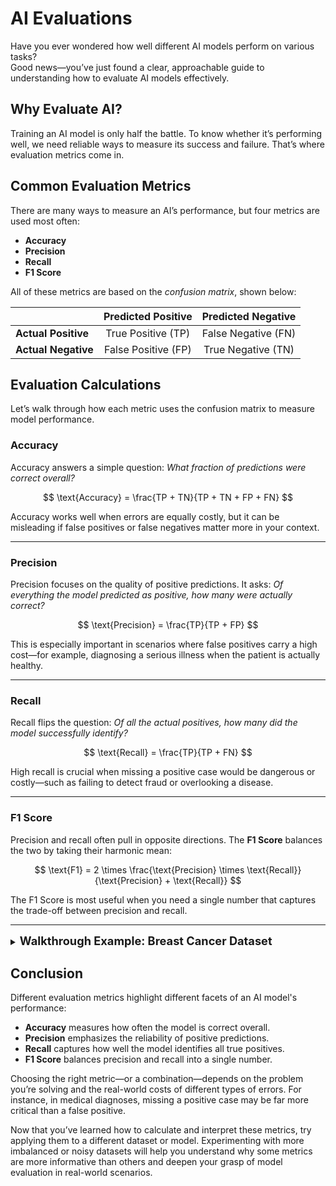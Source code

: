 <script src="https://polyfill.io/v3/polyfill.min.js?features=es6"></script>
<script id="MathJax-script" async
  src="https://cdn.jsdelivr.net/npm/mathjax@3/es5/tex-mml-chtml.js">
</script>

# AI Evaluations

Have you ever wondered how well different AI models perform on various tasks?  
Good news—you’ve just found a clear, approachable guide to understanding how to evaluate AI models effectively.

## Why Evaluate AI?
Training an AI model is only half the battle. To know whether it’s performing well, we need reliable ways to measure its success and failure. That’s where evaluation metrics come in.

## Common Evaluation Metrics
There are many ways to measure an AI’s performance, but four metrics are used most often:

- **Accuracy**
- **Precision**
- **Recall**
- **F1 Score**

All of these metrics are based on the *confusion matrix*, shown below:

|                  | **Predicted Positive** | **Predicted Negative** |
| :--------------- | :--------------------: | :--------------------: |
| **Actual Positive** | True Positive (TP)    | False Negative (FN)    |
| **Actual Negative** | False Positive (FP)   | True Negative (TN)     |

## Evaluation Calculations
Let’s walk through how each metric uses the confusion matrix to measure model performance.

### Accuracy
Accuracy answers a simple question: *What fraction of predictions were correct overall?*

$$
\text{Accuracy} = \frac{TP + TN}{TP + TN + FP + FN}
$$

Accuracy works well when errors are equally costly, but it can be misleading if false positives or false negatives matter more in your context.

---

### Precision
Precision focuses on the quality of positive predictions. It asks: *Of everything the model predicted as positive, how many were actually correct?*

$$
\text{Precision} = \frac{TP}{TP + FP}
$$

This is especially important in scenarios where false positives carry a high cost—for example, diagnosing a serious illness when the patient is actually healthy.

---

### Recall
Recall flips the question: *Of all the actual positives, how many did the model successfully identify?*

$$
\text{Recall} = \frac{TP}{TP + FN}
$$

High recall is crucial when missing a positive case would be dangerous or costly—such as failing to detect fraud or overlooking a disease.

---

### F1 Score
Precision and recall often pull in opposite directions. The **F1 Score** balances the two by taking their harmonic mean:

$$
\text{F1} = 2 \times \frac{\text{Precision} \times \text{Recall}}{\text{Precision} + \text{Recall}}
$$

The F1 Score is most useful when you need a single number that captures the trade-off between precision and recall.

---

<details markdown="1">

<summary><strong style="font-size:1.3em;">Walkthrough Example: Breast Cancer Dataset</strong></summary>

Let's walk through an example together of how to use these metrics. We are going to train a simple model on the Breast Cancer Wisconsin dataset. This dataset is an example of binary classification with a slightly imbalanced dataset, and will thus be a great example to showcase the differences in evaluation metrics. Create a jupyter notebook and follow along.

First we are going to get all our imports.

```python
from sklearn.datasets import load_breast_cancer
from sklearn.model_selection import train_test_split
from sklearn.linear_model import LogisticRegression
from sklearn.metrics import confusion_matrix
```

After that, we need to load our data

```python
data = load_breast_cancer()
X, y = data.data, data.target # y=0 malignant, y=1 benign
```

We then need to split our data into a training and testing set. Luckily, sklearn provides a function that will handle this for us. Make sure to include `stratify=y` as an argument to preserve class balances in the dataset.

```python
X_train, X_test, y_train, y_test = train_test_split(X, y, test_size=0.3, stratify=y, random_state=42)
```

Let's then train a model and make some predictions

```python
model = LogisticRegression(max_iter=500)
model.fit(X_train, y_train)
y_pred = model.predict(X_test)
```

We then need to extract our confusion matrix using the following:

```python
cm = confusion_matrix(y_test, y_pred)
tn, fp, fn, tp = cm.ravel()
```

We can then calculate accuracy, precision, recall, and f1 scores using the equations from above.

```python
# Accuracy
accuracy = (tp + tn) / (tp + tn + fp + fn)

# Precision (positive = class 1, benign in this dataset)
precision = tp / (tp + fp)

# Recall (a.k.a sensitivity, true positive rate)
recall = tp / (tp + fn)

# F1 Score
f1 = 2 * (precision * recall) / (precision + recall)

# Print our metrics
print(f"Accuracy: {accuracy:.4f}")
print(f"Precision: {precision:.4f}")
print(f"Recall: {recall:.4f}")
print(f"F1 Score: {f1:.4f}")
```

After we run everything, you should see something similar to the following. I've listed my performance metrics, but yours can vary.
- Accuracy: 0.9415
- Precision: 0.9292
- Recall: 0.9813
- F1 Score: 0.9545

This walkthrough shows that different evaluation metrics reveal different aspects of a model’s performance. By examining accuracy, precision, recall, and F1 together, you can see why no single metric tells the whole story and why choosing the right metric—or combination of metrics—matters for your specific goals.

</details>

## Conclusion

Different evaluation metrics highlight different facets of an AI model's performance:

- **Accuracy** measures how often the model is correct overall.
- **Precision** emphasizes the reliability of positive predictions.
- **Recall** captures how well the model identifies all true positives.
- **F1 Score** balances precision and recall into a single number.

Choosing the right metric—or a combination—depends on the problem you’re solving and the real-world costs of different types of errors. For instance, in medical diagnoses, missing a positive case may be far more critical than a false positive.

Now that you’ve learned how to calculate and interpret these metrics, try applying them to a different dataset or model. Experimenting with more imbalanced or noisy datasets will help you understand why some metrics are more informative than others and deepen your grasp of model evaluation in real-world scenarios.

